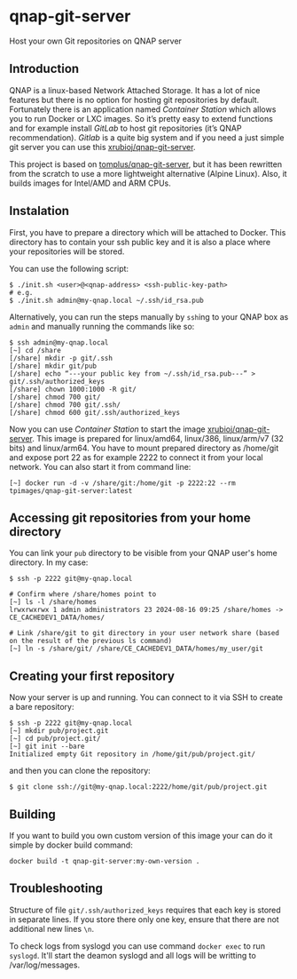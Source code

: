 # qnap-git-server

Host your own Git repositories on QNAP server

## Introduction

QNAP is a linux-based Network Attached Storage. It has a lot of nice features but there is no option for hosting git repositories by default. Fortunately there is an application named _Container Station_ which allows you to run Docker or LXC images. So it’s pretty easy to extend functions and for example install _GitLab_ to host git repositories (it’s QNAP recommendation). _Gitlab_ is a quite big system and if you need a just simple git server you can use this [xrubioj/qnap-git-server](https://github.com/xrubioj/qnap-git-server).

This project is based on [tomplus/qnap-git-server](https://github.com/tomplus/qnap-git-server), but it has been rewritten from the scratch to use a more lightweight alternative (Alpine Linux). Also, it builds images for Intel/AMD and ARM CPUs.

## Instalation

First, you have to prepare a directory which will be attached to Docker. This directory has to contain your ssh public key and it is also a place where your repositories will be stored.

You can use the following script:

```
$ ./init.sh <user>@<qnap-address> <ssh-public-key-path>
# e.g.
$ ./init.sh admin@my-qnap.local ~/.ssh/id_rsa.pub
```

Alternatively, you can run the steps manually by `ssh`ing to your QNAP box as `admin` and manually running the commands like so:

```
$ ssh admin@my-qnap.local
[~] cd /share
[/share] mkdir -p git/.ssh
[/share] mkdir git/pub
[/share] echo “---your public key from ~/.ssh/id_rsa.pub---” > git/.ssh/authorized_keys
[/share] chown 1000:1000 -R git/
[/share] chmod 700 git/
[/share] chmod 700 git/.ssh/
[/share] chmod 600 git/.ssh/authorized_keys
```

Now you can use _Container Station_ to start the image [xrubioj/qnap-git-server](https://hub.docker.com/r/xrubioj/qnap-git-server/). This image is prepared for linux/amd64, linux/386, linux/arm/v7 (32 bits) and linux/arm64.
You have to mount prepared directory as /home/git and expose port 22 as for example 2222 to connect it from your local network. You can also start it from command line:

```
[~] docker run -d -v /share/git:/home/git -p 2222:22 --rm tpimages/qnap-git-server:latest
```

## Accessing git repositories from your home directory

You can link your `pub` directory to be visible from your QNAP user's home directory. In my case:

```
$ ssh -p 2222 git@my-qnap.local

# Confirm where /share/homes point to
[~] ls -l /share/homes
lrwxrwxrwx 1 admin administrators 23 2024-08-16 09:25 /share/homes -> CE_CACHEDEV1_DATA/homes/

# Link /share/git to git directory in your user network share (based on the result of the previous ls command)
[~] ln -s /share/git/ /share/CE_CACHEDEV1_DATA/homes/my_user/git
```

## Creating your first repository

Now your server is up and running. You can connect to it via SSH to create a bare repository:

```
$ ssh -p 2222 git@my-qnap.local
[~] mkdir pub/project.git
[~] cd pub/project.git/
[~] git init --bare
Initialized empty Git repository in /home/git/pub/project.git/
```

and then you can clone the repository:

```
$ git clone ssh://git@my-qnap.local:2222/home/git/pub/project.git
```

## Building

If you want to build you own custom version of this image your can do it simple by docker build command:

```
docker build -t qnap-git-server:my-own-version .
```

## Troubleshooting

Structure of file `git/.ssh/authorized_keys` requires that each key is stored in separate lines.
If you store there only one key, ensure that there are not additional new lines `\n`.

To check logs from syslogd you can use command `docker exec` to run `syslogd`. It'll start the deamon
syslogd and all logs will be writting to /var/log/messages.
